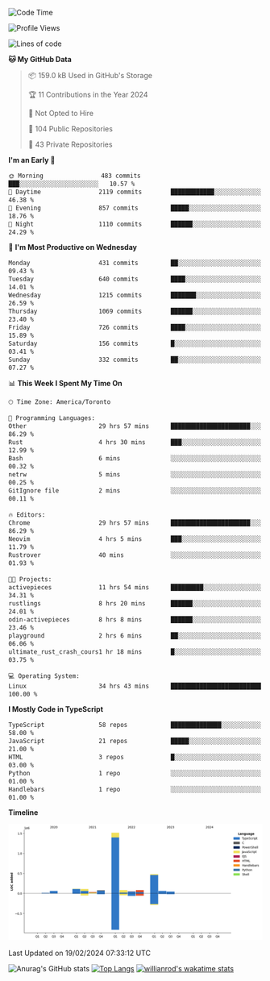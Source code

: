 <!--START_SECTION:waka-->
![Code Time](http://img.shields.io/badge/Code%20Time-1%2C205%20hrs%2050%20mins-blue)

![Profile Views](http://img.shields.io/badge/Profile%20Views-1-blue)

![Lines of code](https://img.shields.io/badge/From%20Hello%20World%20I%27ve%20Written-2.7%20million%20lines%20of%20code-blue)

**🐱 My GitHub Data** 

> 📦 159.0 kB Used in GitHub's Storage 
 > 
> 🏆 11 Contributions in the Year 2024
 > 
> 🚫 Not Opted to Hire
 > 
> 📜 104 Public Repositories 
 > 
> 🔑 43 Private Repositories 
 > 
**I'm an Early 🐤** 

```text
🌞 Morning                483 commits         ███░░░░░░░░░░░░░░░░░░░░░░   10.57 % 
🌆 Daytime                2119 commits        ████████████░░░░░░░░░░░░░   46.38 % 
🌃 Evening                857 commits         █████░░░░░░░░░░░░░░░░░░░░   18.76 % 
🌙 Night                  1110 commits        ██████░░░░░░░░░░░░░░░░░░░   24.29 % 
```
📅 **I'm Most Productive on Wednesday** 

```text
Monday                   431 commits         ██░░░░░░░░░░░░░░░░░░░░░░░   09.43 % 
Tuesday                  640 commits         ████░░░░░░░░░░░░░░░░░░░░░   14.01 % 
Wednesday                1215 commits        ███████░░░░░░░░░░░░░░░░░░   26.59 % 
Thursday                 1069 commits        ██████░░░░░░░░░░░░░░░░░░░   23.40 % 
Friday                   726 commits         ████░░░░░░░░░░░░░░░░░░░░░   15.89 % 
Saturday                 156 commits         █░░░░░░░░░░░░░░░░░░░░░░░░   03.41 % 
Sunday                   332 commits         ██░░░░░░░░░░░░░░░░░░░░░░░   07.27 % 
```


📊 **This Week I Spent My Time On** 

```text
🕑︎ Time Zone: America/Toronto

💬 Programming Languages: 
Other                    29 hrs 57 mins      ██████████████████████░░░   86.29 % 
Rust                     4 hrs 30 mins       ███░░░░░░░░░░░░░░░░░░░░░░   12.99 % 
Bash                     6 mins              ░░░░░░░░░░░░░░░░░░░░░░░░░   00.32 % 
netrw                    5 mins              ░░░░░░░░░░░░░░░░░░░░░░░░░   00.25 % 
GitIgnore file           2 mins              ░░░░░░░░░░░░░░░░░░░░░░░░░   00.11 % 

🔥 Editors: 
Chrome                   29 hrs 57 mins      ██████████████████████░░░   86.29 % 
Neovim                   4 hrs 5 mins        ███░░░░░░░░░░░░░░░░░░░░░░   11.79 % 
Rustrover                40 mins             ░░░░░░░░░░░░░░░░░░░░░░░░░   01.93 % 

🐱‍💻 Projects: 
activepieces             11 hrs 54 mins      █████████░░░░░░░░░░░░░░░░   34.31 % 
rustlings                8 hrs 20 mins       ██████░░░░░░░░░░░░░░░░░░░   24.01 % 
odin-activepieces        8 hrs 8 mins        ██████░░░░░░░░░░░░░░░░░░░   23.46 % 
playground               2 hrs 6 mins        ██░░░░░░░░░░░░░░░░░░░░░░░   06.06 % 
ultimate_rust_crash_cours1 hr 18 mins        █░░░░░░░░░░░░░░░░░░░░░░░░   03.75 % 

💻 Operating System: 
Linux                    34 hrs 43 mins      █████████████████████████   100.00 % 
```

**I Mostly Code in TypeScript** 

```text
TypeScript               58 repos            ██████████████░░░░░░░░░░░   58.00 % 
JavaScript               21 repos            █████░░░░░░░░░░░░░░░░░░░░   21.00 % 
HTML                     3 repos             █░░░░░░░░░░░░░░░░░░░░░░░░   03.00 % 
Python                   1 repo              ░░░░░░░░░░░░░░░░░░░░░░░░░   01.00 % 
Handlebars               1 repo              ░░░░░░░░░░░░░░░░░░░░░░░░░   01.00 % 
```



**Timeline**

![Lines of Code chart](https://raw.githubusercontent.com/wise-introvert/wise-introvert/master/assets/bar_graph.png)


 Last Updated on 19/02/2024 07:33:12 UTC
<!--END_SECTION:waka-->

![Anurag's GitHub stats](https://github-readme-stats.vercel.app/api?username=wise-introvert&count_private=true&show_icons=true)
[![Top Langs](https://github-readme-stats.vercel.app/api/top-langs/?username=wise-introvert&langs_count=10)](https://github.com/anuraghazra/github-readme-stats)
[![willianrod's wakatime stats](https://github-readme-stats.vercel.app/api/wakatime?username=wiseintrovert)](https://github.com/anuraghazra/github-readme-stats)
